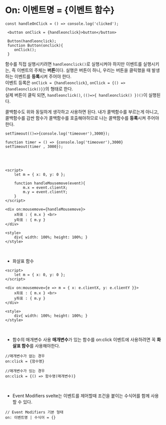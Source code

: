 # On: 이벤트명 = {이벤트 함수}

```
const handleOnClick = () => console.log('clicked');

 <button onClick = {handleonclick}>button</button>

 Button(handleonclick);
 function Button(onclick){
    onClick();
 }
```

함수를 직접 실행시키려면 `handleonclick()`로 실행시켜야 하지만 이벤트를 실행시키는, 즉 이벤트의 주체는 **버튼**이다. 실행은 버튼이 하니, 우리는 버튼을 클릭했을 때 발생하는 이벤트를 **등록**시켜 주어야 한다.
<br />
이벤트 등록은 `onClick = {handleonclick}`, `onClick = {() => {handleonclick()}}`의 형태로 한다.
<br />
실제 버튼이 클릭 되면, `handleonclick()`, `(()=>{ handleonclick() })()`이 실행된다.
<br />

콜백함수도 위와 동일하게 생각하고 사용하면 된다. 내가 콜백함수를 부르는게 아니고, 콜백함수를 감싼 함수가 콜백함수를 호출해야하므로 나는 콜백함수를 **등록**시켜 주어야 한다.

```
setTimeout(()=>{console.log('timeover'),3000});

function timer = () => {console.log('timeover'),3000}
setTimeout(timer , 3000});
```

<br />
<br />

```
<script>
	let m = { x: 0, y: 0 };

	function handleMousemove(event){
		m.x = event.clientX;
		m.y = event.clientY;
	}
</script>

<div on:mousemove={handleMousemove}>
	x좌표 : { m.x } <br>
	y좌표 : { m.y }
</div>

<style>
	div{ width: 100%; height: 100%; }
</style>
```

<br/>

- 화살표 함수

```
<script>
	let m = { x: 0, y: 0 };
</script>

<div on:mousemove={e => m = { x: e.clientX, y: e.clientY }}>
	x좌표 : { m.x } <br>
	y좌표 : { m.y }
</div>

<style>
	div{ width: 100%; height: 100%; }
</style>
```

<br />

- 함수의 매개변수 사용
  **매개변수**가 있는 함수를 on:click 이벤트에 사용하려면 꼭 **화살표 함수**를 사용해야한다.

```
//매개변수가 없는 경우
on:click = {함수명}

//매개변수가 있는 경우
on:click = {() => 함수명(매개변수)}
```

<br />

- Event Modifiers
  svelte는 이벤트를 제어할때 조건을 붙이는 수식어를 함께 사용 할 수 있다.

```
// Event Modifiers 기본 형태
on: 이벤트명 | 수식어 = {}

```
